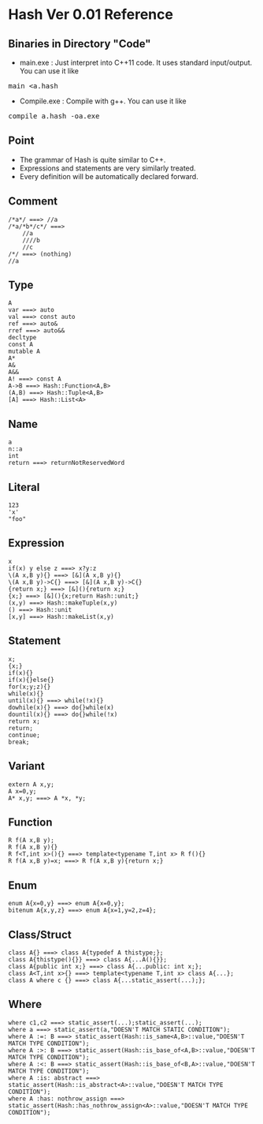 # Hash Ver 0.01 Reference

## Binaries in Directory "Code"

* main.exe : Just interpret into C++11 code. It uses standard input/output. You can use it like
<pre>main &lt;a.hash</pre>

* Compile.exe : Compile with g++. You can use it like
<pre>compile a.hash -oa.exe</pre>

## Point

* The grammar of Hash is quite similar to C++.
* Expressions and statements are very similarly treated.
* Every definition will be automatically declared forward.

## Comment

	/*a*/ ===> //a
	/*a/*b*/c*/ ===>
		//a
		////b
		//c
	/*/ ===> (nothing)
	//a

## Type

	A
	var ===> auto
	val ===> const auto
	ref ===> auto&
	rref ===> auto&&
	decltype
	const A
	mutable A
	A*
	A&
	A&&
	A! ===> const A
	A->B ===> Hash::Function<A,B>
	(A,B) ===> Hash::Tuple<A,B>
	[A] ===> Hash::List<A>


## Name

	a
	n::a
	int
	return ===> returnNotReservedWord


## Literal

	123
	'x'
	"foo"


## Expression

	x
	if(x) y else z ===> x?y:z
	\(A x,B y){} ===> [&](A x,B y){}
	\(A x,B y)->C{} ===> [&](A x,B y)->C{}
	{return x;} ===> [&](){return x;}
	{x;} ===> [&](){x;return Hash::unit;}
	(x,y) ===> Hash::makeTuple(x,y)
	() ===> Hash::unit
	[x,y] ===> Hash::makeList(x,y)


## Statement

	x;
	{x;}
	if(x){}
	if(x){}else{}
	for(x;y;z){}
	while(x){}
	until(x){} ===> while(!x){}
	dowhile(x){} ===> do{}while(x)
	dountil(x){} ===> do{}while(!x)
	return x;
	return;
	continue;
	break;


## Variant

	extern A x,y;
	A x=0,y;
	A* x,y; ===> A *x, *y;


## Function

	R f(A x,B y);
	R f(A x,B y){}
	R f<T,int x>(){} ===> template<typename T,int x> R f(){}
	R f(A x,B y)=x; ===> R f(A x,B y){return x;}


## Enum

	enum A{x=0,y} ===> enum A{x=0,y};
	bitenum A{x,y,z} ===> enum A{x=1,y=2,z=4};


## Class/Struct

	class A{} ===> class A{typedef A thistype;};
	class A{thistype(){}} ===> class A{...A(){}};
	class A{public int x;} ===> class A{...public: int x;};
	class A<T,int x>{} ===> template<typename T,int x> class A{...};
	class A where c {} ===> class A{...static_assert(...);};


## Where

	where c1,c2 ===> static_assert(...);static_assert(...);
	where a ===> static_assert(a,"DOESN'T MATCH STATIC CONDITION");
	where A :=: B ===> static_assert(Hash::is_same<A,B>::value,"DOESN'T MATCH TYPE CONDITION");
	where A :>: B ===> static_assert(Hash::is_base_of<A,B>::value,"DOESN'T MATCH TYPE CONDITION");
	where A :<: B ===> static_assert(Hash::is_base_of<B,A>::value,"DOESN'T MATCH TYPE CONDITION");
	where A :is: abstract ===> static_assert(Hash::is_abstract<A>::value,"DOESN'T MATCH TYPE CONDITION");
	where A :has: nothrow_assign ===> static_assert(Hash::has_nothrow_assign<A>::value,"DOESN'T MATCH TYPE CONDITION");

